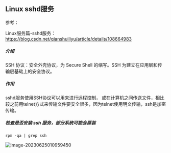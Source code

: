 ## Linux sshd服务

参考：

Linux服务篇-sshd服务：https://blog.csdn.net/qianshuiliyu/article/details/108664983



##### 介绍

SSH 协议：安全外壳协议，为 Secure Shell 的缩写。SSH 为建立在应用层和传输层基础上的安全协议。



##### 作用

sshd服务使用SSH协议可以用来进行远程控制， 或在计算机之间传送文件，相比较之前用telnet方式来传输文件要安全很多，因为telnet使用明文传输，ssh是加密传输。



##### 检查是否安装 ssh 服务，部分系统可能会原装

```shell
rpm -qa | grep ssh
```

![image-20230625010959450](https://cdn.jsdelivr.net/gh/MrCodeFront/assets/md/zNlSsuQERJ6gtqA.png)



